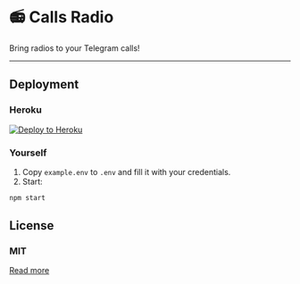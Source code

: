 # 📻 Calls Radio

Bring radios to your Telegram calls!

---

## Deployment

### Heroku

[![Deploy to Heroku](https://www.herokucdn.com/deploy/button.svg)](https://heroku.com/deploy?template=https://github.com/callsmusic/CallsRadio)

### Yourself

1. Copy `example.env` to `.env` and fill it with your credentials.
2. Start:

```bash
npm start
```

## License

### MIT

[Read more](./LICENSE)
